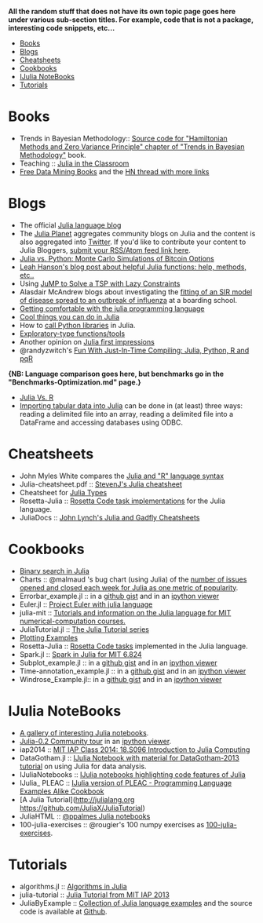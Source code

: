**All the random stuff that does not have its own topic page goes here under various sub-section titles. For example, code that is not a package, interesting code snippets, etc...**

* [Books](#books)
* [Blogs](#blogs)
* [Cheatsheets](#cheatsheets)
* [Cookbooks](#cookbooks)
* [IJulia NoteBooks](#ijulia-notebooks)
* [Tutorials](#tutorials) 


# Books
* Trends in Bayesian Methodology:: [Source code for "Hamiltonian Methods and Zero Variance Principle" chapter of "Trends in Bayesian Methodology"](https://github.com/scidom/hmc_and_zv_book_chapter.jl) book.
* Teaching :: [Julia in the Classroom](http://julialang.org/teaching/)
* [Free Data Mining Books](http://christonard.com/12-free-data-mining-books/) and the [HN thread with more links](https://news.ycombinator.com/item?id=7760969)


# Blogs 
* The official [Julia language blog](http://julialang.org/blog/)
* The [Julia Planet](http://www.juliabloggers.com/) aggregates community blogs on Julia and the content is also aggregated into [Twitter](https://twitter.com/juliabloggers). If you'd like to contribute your content to Julia Bloggers, [submit your RSS/Atom feed link here](http://www.juliabloggers.com/julia-bloggers-submit-rss-feed/). 
* [Julia vs. Python: Monte Carlo Simulations of Bitcoin Options](http://rawrjustin.github.io/blog/2014/03/18/julia-vs-python-monte-carlo-simulations-of-bitcoin-options/)
* [Leah Hanson's blog post about helpful Julia functions: help, methods, etc..](http://blog.leahhanson.us/drafts/julia-helps.html)
* Using [JuMP to Solve a TSP with Lazy Constraints](http://iaindunning.com/2013/mip-callback.html)	
* Alasdair McAndrew blogs about investigating the [fitting of an SIR model of disease spread to an outbreak of influenza](https://amca01.wordpress.com/2014/01/08/meeting-julia/) at a boarding school.
* [Getting comfortable with the julia programming language](http://assoc.tumblr.com/post/70484963303/getting-comfortable-with-the-julia-programming-language)
* [Cool things you can do in Julia](http://assoc.tumblr.com/post/71454527084/cool-things-you-can-do-in-julia)
* How to [call Python libraries](http://blog.leahhanson.us/julia-calling-python-calling-julia.html) in Julia.
* [Exploratory-type functions/tools](http://blog.leahhanson.us/julia-helps.html)
* Another opinion on [Julia first impressions](http://eyeballtrees.com/posts/julia-impressions.html)
* @randyzwitch's [Fun With Just-In-Time Compiling: Julia, Python, R and pqR](http://randyzwitch.com/python-pypy-julia-r-pqr-jit-just-in-time-compiler/)


**{NB: Language comparison goes here, but benchmarks go in the "Benchmarks-Optimization.md" page.}**
* [Julia Vs. R](https://github.com/johnmyleswhite/JuliaVsR)
* [Importing tabular data into Julia](http://www.r-bloggers.com/tabular-data-io-in-julia/) can be done in (at least) three ways: reading a delimited file into an array, reading a delimited file into a DataFrame and accessing databases using ODBC.


# Cheatsheets 
* John Myles White compares the [Julia and "R" language syntax](http://www.johnmyleswhite.com/notebook/2012/04/09/comparing-julia-and-rs-vocabularies/)
* Julia-cheatsheet.pdf :: [StevenJ's Julia cheatsheet](http://math.mit.edu/%7Estevenj/Julia-cheatsheet.pdf)
* Cheatsheet for [Julia Types](https://github.com/tanmaykm/julia_types)
* Rosetta-Julia :: [Rosetta Code task implementations](https://github.com/karbarcca/Rosetta-Julia) for the Julia language.
* JuliaDocs :: [John Lynch's Julia and Gadfly Cheatsheets](https://github.com/john9631/JuliaDocs)


# Cookbooks 
* [Binary search in Julia](http://rosettacode.org/wiki/Binary_search#Julia)
* Charts :: @malmaud 's bug chart (using Julia) of the [number of issues opened and closed each week for Julia as one metric of popularity](https://gist.github.com/malmaud/9025047). 
* Errorbar_example.jl :: in a [github gist](https://gist.github.com/gizmaa/7199563) and in an [ipython viewer](http://nbviewer.ipython.org/7210792)
* Euler.jl :: [Project Euler with julia language](https://github.com/moon6pence/Euler.jl)
* julia-mit :: [Tutorials and information on the Julia language for MIT numerical-computation courses.](https://github.com/stevengj/julia-mit)
* JuliaTutorial.jl :: [The Julia Tutorial series](https://github.com/abhi123link/JuliaTutorial.jl)
* [Plotting Examples](https://gist.github.com/gizmaa/7214002)
* Rosetta-Julia :: [Rosetta Code tasks](https://github.com/karbarcca/Rosetta-Julia) implemented in the Julia language.
* Spark.jl :: [Spark in Julia for MIT 6.824](https://github.com/d9w/Spark.jl)
* Subplot_example.jl :: in a [github gist](https://gist.github.com/gizmaa/7199540) and in an [ipython viewer](http://nbviewer.ipython.org/7211037)
* Time-annotation_example.jl :: in a [github gist](https://gist.github.com/gizmaa/7199519) and in an [ipython viewer](http://nbviewer.ipython.org/7211049)
* Windrose_Example.jl:: in a [github gist](https://gist.github.com/gizmaa/7199478) and in an [ipython viewer](http:/nbviewer.ipython.org/7211059)



# IJulia NoteBooks
* [A gallery of interesting Julia notebooks](https://github.com/ipython/ipython/wiki/A-gallery-of-interesting-IPython-Notebooks#julia-notebooks).
* [Julia-0.2 Community tour](https://github.com/JuliaX/IJuliaNotebooks) in an [ipython viewer](http://nbviewer.ipython.org/urls/raw.github.com/JuliaX/IJuliaNotebooks/master/julia-0.2-community-tour.ipynb).
* iap2014 :: [MIT IAP Class 2014: 18.S096 Introduction to Julia Computing](https://github.com/JuliaX/iap2014)
* DataGotham.jl :: [IJulia Notebook with material for DataGotham-2013 tutorial](https://github.com/johnmyleswhite/DataGotham.jl) on using Julia for data analysis.
* IJuliaNotebooks :: [IJulia notebooks highlighting code features of Julia](https://github.com/JuliaX/IJuliaNotebooks)
* IJulia_ PLEAC :: [IJulia version of PLEAC - Programming Language Examples Alike Cookbook](https://github.com/catawbasam/IJulia_PLEAC)
* [A Julia Tutorial](http://julialang.org https://github.com/JuliaX/JuliaTutorial)
* JuliaHTML :: [@ppalmes Julia notebooks](https://github.com/ppalmes/JuliaHTML)
* 100-julia-exercises :: @rougier's 100 numpy exercises as [100-julia-exercises](https://github.com/chezou/julia-100-exercises).


# Tutorials
* algorithms.jl :: [Algorithms in Julia](https://github.com/cfusting/algorithms.jl)
* julia-tutorial :: [Julia Tutorial from MIT IAP 2013](https://github.com/JuliaLang/julia-tutorial)
* JuliaByExample :: [Collection of Julia language examples](http://www.scolvin.com/juliabyexample/) and the source code is available at [Github](https://github.com/samuelcolvin/JuliaByExample).

